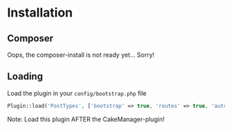 Installation
============

Composer
--------

Oops, the composer-install is not ready yet... Sorry!

Loading
-------

Load the plugin in your `config/bootstrap.php` file

```php
Plugin::load('PostTypes', ['bootstrap' => true, 'routes' => true, 'autoload' => true]);
```
Note: Load this plugin AFTER the CakeManager-plugin!